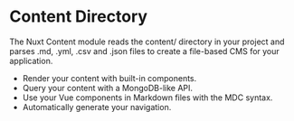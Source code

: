 # Content Directory

The Nuxt Content module reads the content/ directory in your project and parses .md, .yml, .csv and
.json files to create a file-based CMS for your application.

- Render your content with built-in components.
- Query your content with a MongoDB-like API.
- Use your Vue components in Markdown files with the MDC syntax.
- Automatically generate your navigation.
